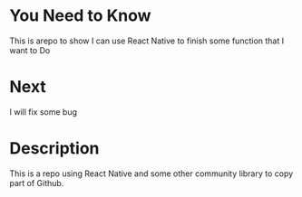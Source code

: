 # You Need to Know
This is arepo to show I can use React Native to finish some function that I want to Do

# Next
I will fix some bug

# Description

This is a repo using React Native and some other community library to copy part of Github. 
